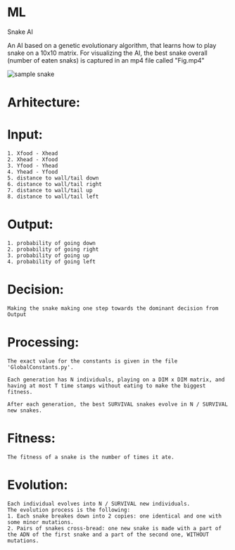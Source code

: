 # ML
Snake AI

An AI based on a genetic evolutionary algorithm, that learns how to play snake on a 10x10 matrix.
For visualizing the AI, the best snake overall (number of eaten snaks) is captured in an mp4 file called "Fig.mp4"

![sample snake](https://github.com/TeamUnibuc/GeneticSnake/Samples/sample.png)

# Arhitecture:
# Input:
    1. Xfood - Xhead
    2. Xhead - Xfood
    3. Yfood - Yhead
    4. Yhead - Yfood
    5. distance to wall/tail down
    6. distance to wall/tail right
    7. distance to wall/tail up
    8. distance to wall/tail left

# Output:
    1. probability of going down
    2. probability of going right
    3. probability of going up
    4. probability of going left

# Decision:
    Making the snake making one step towards the dominant decision from Output

# Processing:
    The exact value for the constants is given in the file 'GlobalConstants.py'.

    Each generation has N individuals, playing on a DIM x DIM matrix, and having at most T time stamps without eating to make the biggest fitness.

    After each generation, the best SURVIVAL snakes evolve in N / SURVIVAL new snakes.

# Fitness:
    The fitness of a snake is the number of times it ate.

# Evolution:
    Each individual evolves into N / SURVIVAL new individuals.
    The evolution process is the following:
    1. Each snake breakes down into 2 copies: one identical and one with some minor mutations.
    2. Pairs of snakes cross-bread: one new snake is made with a part of the ADN of the first snake and a part of the second one, WITHOUT mutations.